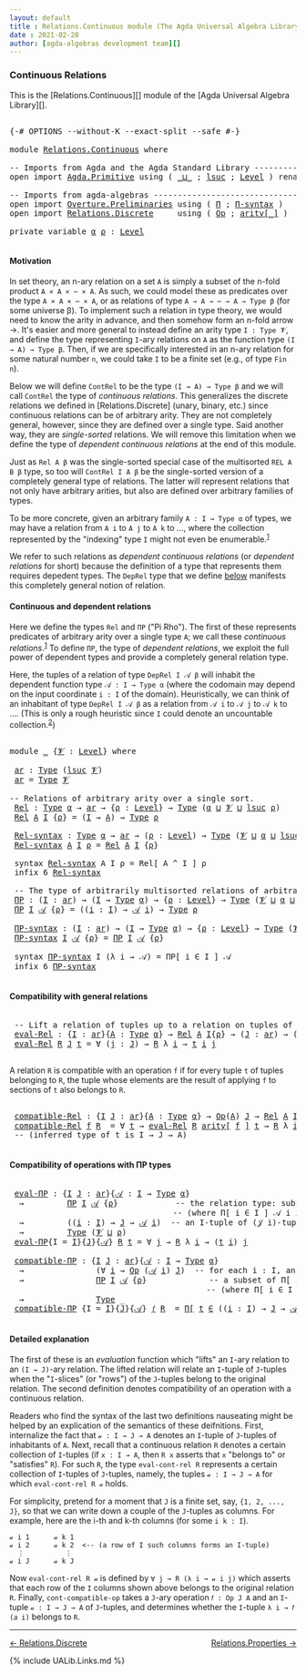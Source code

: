 ```yaml
---
layout: default
title : Relations.Continuous module (The Agda Universal Algebra Library)
date : 2021-02-28
author: [agda-algebras development team][]
---
```


### <a id="continuous-relations">Continuous Relations</a>

This is the [Relations.Continuous][] module of the [Agda Universal Algebra Library][].

<pre class="Agda">

<a id="321" class="Symbol">{-#</a> <a id="325" class="Keyword">OPTIONS</a> <a id="333" class="Pragma">--without-K</a> <a id="345" class="Pragma">--exact-split</a> <a id="359" class="Pragma">--safe</a> <a id="366" class="Symbol">#-}</a>

<a id="371" class="Keyword">module</a> <a id="378" href="Relations.Continuous.html" class="Module">Relations.Continuous</a> <a id="399" class="Keyword">where</a>

<a id="406" class="Comment">-- Imports from Agda and the Agda Standard Library -------------------------------</a>
<a id="489" class="Keyword">open</a> <a id="494" class="Keyword">import</a> <a id="501" href="Agda.Primitive.html" class="Module">Agda.Primitive</a> <a id="516" class="Keyword">using</a> <a id="522" class="Symbol">(</a> <a id="524" href="Agda.Primitive.html#810" class="Primitive Operator">_⊔_</a> <a id="528" class="Symbol">;</a> <a id="530" href="Agda.Primitive.html#780" class="Primitive">lsuc</a> <a id="535" class="Symbol">;</a> <a id="537" href="Agda.Primitive.html#597" class="Postulate">Level</a> <a id="543" class="Symbol">)</a> <a id="545" class="Keyword">renaming</a> <a id="554" class="Symbol">(</a> <a id="556" href="Agda.Primitive.html#326" class="Primitive">Set</a> <a id="560" class="Symbol">to</a> <a id="563" class="Primitive">Type</a> <a id="568" class="Symbol">)</a>

<a id="571" class="Comment">-- Imports from agda-algebras ----------------------------------------------------</a>
<a id="654" class="Keyword">open</a> <a id="659" class="Keyword">import</a> <a id="666" href="Overture.Preliminaries.html" class="Module">Overture.Preliminaries</a> <a id="689" class="Keyword">using</a> <a id="695" class="Symbol">(</a> <a id="697" href="Overture.Preliminaries.html#5756" class="Function">Π</a> <a id="699" class="Symbol">;</a> <a id="701" href="Overture.Preliminaries.html#5836" class="Function">Π-syntax</a> <a id="710" class="Symbol">)</a>
<a id="712" class="Keyword">open</a> <a id="717" class="Keyword">import</a> <a id="724" href="Relations.Discrete.html" class="Module">Relations.Discrete</a>     <a id="747" class="Keyword">using</a> <a id="753" class="Symbol">(</a> <a id="755" href="Relations.Discrete.html#5614" class="Function">Op</a> <a id="758" class="Symbol">;</a> <a id="760" href="Relations.Discrete.html#5803" class="Function Operator">arity[_]</a> <a id="769" class="Symbol">)</a>

<a id="772" class="Keyword">private</a> <a id="780" class="Keyword">variable</a> <a id="789" href="Relations.Continuous.html#789" class="Generalizable">α</a> <a id="791" href="Relations.Continuous.html#791" class="Generalizable">ρ</a> <a id="793" class="Symbol">:</a> <a id="795" href="Agda.Primitive.html#597" class="Postulate">Level</a>

</pre>

#### <a id="motivation">Motivation</a>

In set theory, an n-ary relation on a set `A` is simply a subset of the n-fold product `A × A × ⋯ × A`.  As such, we could model these as predicates over the type `A × A × ⋯ × A`, or as relations of type `A → A → ⋯ → A → Type β` (for some universe β).  To implement such a relation in type theory, we would need to know the arity in advance, and then somehow form an n-fold arrow →.  It's easier and more general to instead define an arity type `I : Type 𝓥`, and define the type representing `I`-ary relations on `A` as the function type `(I → A) → Type β`.  Then, if we are specifically interested in an n-ary relation for some natural number `n`, we could take `I` to be a finite set (e.g., of type `Fin n`).

Below we will define `ContRel` to be the type `(I → A) → Type β` and we will call `ContRel` the type of *continuous relations*.  This generalizes the discrete relations we defined in [Relations.Discrete] (unary, binary, etc.) since continuous relations can be of arbitrary arity.  They are not completely general, however, since they are defined over a single type. Said another way, they are *single-sorted* relations. We will remove this limitation when we define the type of *dependent continuous relations* at the end of this module.

Just as `Rel A β` was the single-sorted special case of the multisorted `REL A B β` type, so too will `ContRel I A β` be the single-sorted version of a completely general type of relations. The latter will represent relations that not only have arbitrary arities, but also are defined over arbitrary families of types.

To be more concrete, given an arbitrary family `A : I → Type α` of types, we may have a relation from `A i` to `A j` to `A k` to …, where the collection represented by the "indexing" type `I` might not even be enumerable.<sup>[1](Relations.Continuous.html#fn1)</sup>

We refer to such relations as *dependent continuous relations* (or *dependent relations* for short) because the definition of a type that represents them requires depedent types.  The `DepRel` type that we define [below](Relations.Continuous.html#dependent-relations) manifests this completely general notion of relation.



#### <a id="continuous-and-dependent-relations">Continuous and dependent relations</a>

Here we define the types `Rel` and `ΠΡ` ("Pi Rho"). The first of these represents predicates of arbitrary arity over a single type `A`; we call these *continuous relations*.<sup>[1](Relations.Continuous.html#fn1)</sup>
To define `ΠΡ`, the type of *dependent relations*, we exploit the full power of dependent types and provide a completely general relation type.

Here, the tuples of a relation of type `DepRel I 𝒜 β` will inhabit the dependent function type `𝒜 : I → Type α` (where the codomain may depend on the input coordinate `i : I` of the domain). Heuristically, we can think of an inhabitant of type `DepRel I 𝒜 β` as a relation from `𝒜 i` to `𝒜 j` to `𝒜 k` to …. (This is only a rough heuristic since `I` could denote an uncountable collection.<sup>[2](Relations.Continuous.html#fn2)</sup>)


<pre class="Agda">

<a id="3922" class="Keyword">module</a> <a id="3929" href="Relations.Continuous.html#3929" class="Module">_</a> <a id="3931" class="Symbol">{</a><a id="3932" href="Relations.Continuous.html#3932" class="Bound">𝓥</a> <a id="3934" class="Symbol">:</a> <a id="3936" href="Agda.Primitive.html#597" class="Postulate">Level</a><a id="3941" class="Symbol">}</a> <a id="3943" class="Keyword">where</a>

 <a id="3951" href="Relations.Continuous.html#3951" class="Function">ar</a> <a id="3954" class="Symbol">:</a> <a id="3956" href="Relations.Continuous.html#563" class="Primitive">Type</a> <a id="3961" class="Symbol">(</a><a id="3962" href="Agda.Primitive.html#780" class="Primitive">lsuc</a> <a id="3967" href="Relations.Continuous.html#3932" class="Bound">𝓥</a><a id="3968" class="Symbol">)</a>
 <a id="3971" href="Relations.Continuous.html#3951" class="Function">ar</a> <a id="3974" class="Symbol">=</a> <a id="3976" href="Relations.Continuous.html#563" class="Primitive">Type</a> <a id="3981" href="Relations.Continuous.html#3932" class="Bound">𝓥</a>

<a id="3984" class="Comment">-- Relations of arbitrary arity over a single sort.</a>
 <a id="4037" href="Relations.Continuous.html#4037" class="Function">Rel</a> <a id="4041" class="Symbol">:</a> <a id="4043" href="Relations.Continuous.html#563" class="Primitive">Type</a> <a id="4048" href="Relations.Continuous.html#789" class="Generalizable">α</a> <a id="4050" class="Symbol">→</a> <a id="4052" href="Relations.Continuous.html#3951" class="Function">ar</a> <a id="4055" class="Symbol">→</a> <a id="4057" class="Symbol">{</a><a id="4058" href="Relations.Continuous.html#4058" class="Bound">ρ</a> <a id="4060" class="Symbol">:</a> <a id="4062" href="Agda.Primitive.html#597" class="Postulate">Level</a><a id="4067" class="Symbol">}</a> <a id="4069" class="Symbol">→</a> <a id="4071" href="Relations.Continuous.html#563" class="Primitive">Type</a> <a id="4076" class="Symbol">(</a><a id="4077" href="Relations.Continuous.html#789" class="Generalizable">α</a> <a id="4079" href="Agda.Primitive.html#810" class="Primitive Operator">⊔</a> <a id="4081" href="Relations.Continuous.html#3932" class="Bound">𝓥</a> <a id="4083" href="Agda.Primitive.html#810" class="Primitive Operator">⊔</a> <a id="4085" href="Agda.Primitive.html#780" class="Primitive">lsuc</a> <a id="4090" href="Relations.Continuous.html#4058" class="Bound">ρ</a><a id="4091" class="Symbol">)</a>
 <a id="4094" href="Relations.Continuous.html#4037" class="Function">Rel</a> <a id="4098" href="Relations.Continuous.html#4098" class="Bound">A</a> <a id="4100" href="Relations.Continuous.html#4100" class="Bound">I</a> <a id="4102" class="Symbol">{</a><a id="4103" href="Relations.Continuous.html#4103" class="Bound">ρ</a><a id="4104" class="Symbol">}</a> <a id="4106" class="Symbol">=</a> <a id="4108" class="Symbol">(</a><a id="4109" href="Relations.Continuous.html#4100" class="Bound">I</a> <a id="4111" class="Symbol">→</a> <a id="4113" href="Relations.Continuous.html#4098" class="Bound">A</a><a id="4114" class="Symbol">)</a> <a id="4116" class="Symbol">→</a> <a id="4118" href="Relations.Continuous.html#563" class="Primitive">Type</a> <a id="4123" href="Relations.Continuous.html#4103" class="Bound">ρ</a>

 <a id="4127" href="Relations.Continuous.html#4127" class="Function">Rel-syntax</a> <a id="4138" class="Symbol">:</a> <a id="4140" href="Relations.Continuous.html#563" class="Primitive">Type</a> <a id="4145" href="Relations.Continuous.html#789" class="Generalizable">α</a> <a id="4147" class="Symbol">→</a> <a id="4149" href="Relations.Continuous.html#3951" class="Function">ar</a> <a id="4152" class="Symbol">→</a> <a id="4154" class="Symbol">(</a><a id="4155" href="Relations.Continuous.html#4155" class="Bound">ρ</a> <a id="4157" class="Symbol">:</a> <a id="4159" href="Agda.Primitive.html#597" class="Postulate">Level</a><a id="4164" class="Symbol">)</a> <a id="4166" class="Symbol">→</a> <a id="4168" href="Relations.Continuous.html#563" class="Primitive">Type</a> <a id="4173" class="Symbol">(</a><a id="4174" href="Relations.Continuous.html#3932" class="Bound">𝓥</a> <a id="4176" href="Agda.Primitive.html#810" class="Primitive Operator">⊔</a> <a id="4178" href="Relations.Continuous.html#789" class="Generalizable">α</a> <a id="4180" href="Agda.Primitive.html#810" class="Primitive Operator">⊔</a> <a id="4182" href="Agda.Primitive.html#780" class="Primitive">lsuc</a> <a id="4187" href="Relations.Continuous.html#4155" class="Bound">ρ</a><a id="4188" class="Symbol">)</a>
 <a id="4191" href="Relations.Continuous.html#4127" class="Function">Rel-syntax</a> <a id="4202" href="Relations.Continuous.html#4202" class="Bound">A</a> <a id="4204" href="Relations.Continuous.html#4204" class="Bound">I</a> <a id="4206" href="Relations.Continuous.html#4206" class="Bound">ρ</a> <a id="4208" class="Symbol">=</a> <a id="4210" href="Relations.Continuous.html#4037" class="Function">Rel</a> <a id="4214" href="Relations.Continuous.html#4202" class="Bound">A</a> <a id="4216" href="Relations.Continuous.html#4204" class="Bound">I</a> <a id="4218" class="Symbol">{</a><a id="4219" href="Relations.Continuous.html#4206" class="Bound">ρ</a><a id="4220" class="Symbol">}</a>

 <a id="4224" class="Keyword">syntax</a> <a id="4231" href="Relations.Continuous.html#4127" class="Function">Rel-syntax</a> <a id="4242" class="Bound">A</a> <a id="4244" class="Bound">I</a> <a id="4246" class="Bound">ρ</a> <a id="4248" class="Symbol">=</a> <a id="4250" class="Function">Rel[</a> <a id="4255" class="Bound">A</a> <a id="4257" class="Function">^</a> <a id="4259" class="Bound">I</a> <a id="4261" class="Function">]</a> <a id="4263" class="Bound">ρ</a>
 <a id="4266" class="Keyword">infix</a> <a id="4272" class="Number">6</a> <a id="4274" href="Relations.Continuous.html#4127" class="Function">Rel-syntax</a>

 <a id="4287" class="Comment">-- The type of arbitrarily multisorted relations of arbitrary arity</a>
 <a id="4356" href="Relations.Continuous.html#4356" class="Function">ΠΡ</a> <a id="4359" class="Symbol">:</a> <a id="4361" class="Symbol">(</a><a id="4362" href="Relations.Continuous.html#4362" class="Bound">I</a> <a id="4364" class="Symbol">:</a> <a id="4366" href="Relations.Continuous.html#3951" class="Function">ar</a><a id="4368" class="Symbol">)</a> <a id="4370" class="Symbol">→</a> <a id="4372" class="Symbol">(</a><a id="4373" href="Relations.Continuous.html#4362" class="Bound">I</a> <a id="4375" class="Symbol">→</a> <a id="4377" href="Relations.Continuous.html#563" class="Primitive">Type</a> <a id="4382" href="Relations.Continuous.html#789" class="Generalizable">α</a><a id="4383" class="Symbol">)</a> <a id="4385" class="Symbol">→</a> <a id="4387" class="Symbol">{</a><a id="4388" href="Relations.Continuous.html#4388" class="Bound">ρ</a> <a id="4390" class="Symbol">:</a> <a id="4392" href="Agda.Primitive.html#597" class="Postulate">Level</a><a id="4397" class="Symbol">}</a> <a id="4399" class="Symbol">→</a> <a id="4401" href="Relations.Continuous.html#563" class="Primitive">Type</a> <a id="4406" class="Symbol">(</a><a id="4407" href="Relations.Continuous.html#3932" class="Bound">𝓥</a> <a id="4409" href="Agda.Primitive.html#810" class="Primitive Operator">⊔</a> <a id="4411" href="Relations.Continuous.html#789" class="Generalizable">α</a> <a id="4413" href="Agda.Primitive.html#810" class="Primitive Operator">⊔</a> <a id="4415" href="Agda.Primitive.html#780" class="Primitive">lsuc</a> <a id="4420" href="Relations.Continuous.html#4388" class="Bound">ρ</a><a id="4421" class="Symbol">)</a>
 <a id="4424" href="Relations.Continuous.html#4356" class="Function">ΠΡ</a> <a id="4427" href="Relations.Continuous.html#4427" class="Bound">I</a> <a id="4429" href="Relations.Continuous.html#4429" class="Bound">𝒜</a> <a id="4431" class="Symbol">{</a><a id="4432" href="Relations.Continuous.html#4432" class="Bound">ρ</a><a id="4433" class="Symbol">}</a> <a id="4435" class="Symbol">=</a> <a id="4437" class="Symbol">((</a><a id="4439" href="Relations.Continuous.html#4439" class="Bound">i</a> <a id="4441" class="Symbol">:</a> <a id="4443" href="Relations.Continuous.html#4427" class="Bound">I</a><a id="4444" class="Symbol">)</a> <a id="4446" class="Symbol">→</a> <a id="4448" href="Relations.Continuous.html#4429" class="Bound">𝒜</a> <a id="4450" href="Relations.Continuous.html#4439" class="Bound">i</a><a id="4451" class="Symbol">)</a> <a id="4453" class="Symbol">→</a> <a id="4455" href="Relations.Continuous.html#563" class="Primitive">Type</a> <a id="4460" href="Relations.Continuous.html#4432" class="Bound">ρ</a>

 <a id="4464" href="Relations.Continuous.html#4464" class="Function">ΠΡ-syntax</a> <a id="4474" class="Symbol">:</a> <a id="4476" class="Symbol">(</a><a id="4477" href="Relations.Continuous.html#4477" class="Bound">I</a> <a id="4479" class="Symbol">:</a> <a id="4481" href="Relations.Continuous.html#3951" class="Function">ar</a><a id="4483" class="Symbol">)</a> <a id="4485" class="Symbol">→</a> <a id="4487" class="Symbol">(</a><a id="4488" href="Relations.Continuous.html#4477" class="Bound">I</a> <a id="4490" class="Symbol">→</a> <a id="4492" href="Relations.Continuous.html#563" class="Primitive">Type</a> <a id="4497" href="Relations.Continuous.html#789" class="Generalizable">α</a><a id="4498" class="Symbol">)</a> <a id="4500" class="Symbol">→</a> <a id="4502" class="Symbol">{</a><a id="4503" href="Relations.Continuous.html#4503" class="Bound">ρ</a> <a id="4505" class="Symbol">:</a> <a id="4507" href="Agda.Primitive.html#597" class="Postulate">Level</a><a id="4512" class="Symbol">}</a> <a id="4514" class="Symbol">→</a> <a id="4516" href="Relations.Continuous.html#563" class="Primitive">Type</a> <a id="4521" class="Symbol">(</a><a id="4522" href="Relations.Continuous.html#3932" class="Bound">𝓥</a> <a id="4524" href="Agda.Primitive.html#810" class="Primitive Operator">⊔</a> <a id="4526" href="Relations.Continuous.html#789" class="Generalizable">α</a> <a id="4528" href="Agda.Primitive.html#810" class="Primitive Operator">⊔</a> <a id="4530" href="Agda.Primitive.html#780" class="Primitive">lsuc</a> <a id="4535" href="Relations.Continuous.html#4503" class="Bound">ρ</a><a id="4536" class="Symbol">)</a>
 <a id="4539" href="Relations.Continuous.html#4464" class="Function">ΠΡ-syntax</a> <a id="4549" href="Relations.Continuous.html#4549" class="Bound">I</a> <a id="4551" href="Relations.Continuous.html#4551" class="Bound">𝒜</a> <a id="4553" class="Symbol">{</a><a id="4554" href="Relations.Continuous.html#4554" class="Bound">ρ</a><a id="4555" class="Symbol">}</a> <a id="4557" class="Symbol">=</a> <a id="4559" href="Relations.Continuous.html#4356" class="Function">ΠΡ</a> <a id="4562" href="Relations.Continuous.html#4549" class="Bound">I</a> <a id="4564" href="Relations.Continuous.html#4551" class="Bound">𝒜</a> <a id="4566" class="Symbol">{</a><a id="4567" href="Relations.Continuous.html#4554" class="Bound">ρ</a><a id="4568" class="Symbol">}</a>

 <a id="4572" class="Keyword">syntax</a> <a id="4579" href="Relations.Continuous.html#4464" class="Function">ΠΡ-syntax</a> <a id="4589" class="Bound">I</a> <a id="4591" class="Symbol">(λ</a> <a id="4594" class="Bound">i</a> <a id="4596" class="Symbol">→</a> <a id="4598" class="Bound">𝒜</a><a id="4599" class="Symbol">)</a> <a id="4601" class="Symbol">=</a> <a id="4603" class="Function">ΠΡ[</a> <a id="4607" class="Bound">i</a> <a id="4609" class="Function">∈</a> <a id="4611" class="Bound">I</a> <a id="4613" class="Function">]</a> <a id="4615" class="Bound">𝒜</a>
 <a id="4618" class="Keyword">infix</a> <a id="4624" class="Number">6</a> <a id="4626" href="Relations.Continuous.html#4464" class="Function">ΠΡ-syntax</a>

</pre>

#### <a id="compatibility-with-general-relations">Compatibility with general relations</a>

<pre class="Agda">

 <a id="4756" class="Comment">-- Lift a relation of tuples up to a relation on tuples of tuples.</a>
 <a id="4824" href="Relations.Continuous.html#4824" class="Function">eval-Rel</a> <a id="4833" class="Symbol">:</a> <a id="4835" class="Symbol">{</a><a id="4836" href="Relations.Continuous.html#4836" class="Bound">I</a> <a id="4838" class="Symbol">:</a> <a id="4840" href="Relations.Continuous.html#3951" class="Function">ar</a><a id="4842" class="Symbol">}{</a><a id="4844" href="Relations.Continuous.html#4844" class="Bound">A</a> <a id="4846" class="Symbol">:</a> <a id="4848" href="Relations.Continuous.html#563" class="Primitive">Type</a> <a id="4853" href="Relations.Continuous.html#789" class="Generalizable">α</a><a id="4854" class="Symbol">}</a> <a id="4856" class="Symbol">→</a> <a id="4858" href="Relations.Continuous.html#4037" class="Function">Rel</a> <a id="4862" href="Relations.Continuous.html#4844" class="Bound">A</a> <a id="4864" href="Relations.Continuous.html#4836" class="Bound">I</a><a id="4865" class="Symbol">{</a><a id="4866" href="Relations.Continuous.html#791" class="Generalizable">ρ</a><a id="4867" class="Symbol">}</a> <a id="4869" class="Symbol">→</a> <a id="4871" class="Symbol">(</a><a id="4872" href="Relations.Continuous.html#4872" class="Bound">J</a> <a id="4874" class="Symbol">:</a> <a id="4876" href="Relations.Continuous.html#3951" class="Function">ar</a><a id="4878" class="Symbol">)</a> <a id="4880" class="Symbol">→</a> <a id="4882" class="Symbol">(</a><a id="4883" href="Relations.Continuous.html#4836" class="Bound">I</a> <a id="4885" class="Symbol">→</a> <a id="4887" href="Relations.Continuous.html#4872" class="Bound">J</a> <a id="4889" class="Symbol">→</a> <a id="4891" href="Relations.Continuous.html#4844" class="Bound">A</a><a id="4892" class="Symbol">)</a> <a id="4894" class="Symbol">→</a> <a id="4896" href="Relations.Continuous.html#563" class="Primitive">Type</a> <a id="4901" class="Symbol">(</a><a id="4902" href="Relations.Continuous.html#3932" class="Bound">𝓥</a> <a id="4904" href="Agda.Primitive.html#810" class="Primitive Operator">⊔</a> <a id="4906" href="Relations.Continuous.html#791" class="Generalizable">ρ</a><a id="4907" class="Symbol">)</a>
 <a id="4910" href="Relations.Continuous.html#4824" class="Function">eval-Rel</a> <a id="4919" href="Relations.Continuous.html#4919" class="Bound">R</a> <a id="4921" href="Relations.Continuous.html#4921" class="Bound">J</a> <a id="4923" href="Relations.Continuous.html#4923" class="Bound">t</a> <a id="4925" class="Symbol">=</a> <a id="4927" class="Symbol">∀</a> <a id="4929" class="Symbol">(</a><a id="4930" href="Relations.Continuous.html#4930" class="Bound">j</a> <a id="4932" class="Symbol">:</a> <a id="4934" href="Relations.Continuous.html#4921" class="Bound">J</a><a id="4935" class="Symbol">)</a> <a id="4937" class="Symbol">→</a> <a id="4939" href="Relations.Continuous.html#4919" class="Bound">R</a> <a id="4941" class="Symbol">λ</a> <a id="4943" href="Relations.Continuous.html#4943" class="Bound">i</a> <a id="4945" class="Symbol">→</a> <a id="4947" href="Relations.Continuous.html#4923" class="Bound">t</a> <a id="4949" href="Relations.Continuous.html#4943" class="Bound">i</a> <a id="4951" href="Relations.Continuous.html#4930" class="Bound">j</a>

</pre>

A relation `R` is compatible with an operation `f` if for every tuple `t` of tuples
belonging to `R`, the tuple whose elements are the result of applying `f` to
sections of `t` also belongs to `R`.

<pre class="Agda">

 <a id="5180" href="Relations.Continuous.html#5180" class="Function">compatible-Rel</a> <a id="5195" class="Symbol">:</a> <a id="5197" class="Symbol">{</a><a id="5198" href="Relations.Continuous.html#5198" class="Bound">I</a> <a id="5200" href="Relations.Continuous.html#5200" class="Bound">J</a> <a id="5202" class="Symbol">:</a> <a id="5204" href="Relations.Continuous.html#3951" class="Function">ar</a><a id="5206" class="Symbol">}{</a><a id="5208" href="Relations.Continuous.html#5208" class="Bound">A</a> <a id="5210" class="Symbol">:</a> <a id="5212" href="Relations.Continuous.html#563" class="Primitive">Type</a> <a id="5217" href="Relations.Continuous.html#789" class="Generalizable">α</a><a id="5218" class="Symbol">}</a> <a id="5220" class="Symbol">→</a> <a id="5222" href="Relations.Discrete.html#5614" class="Function">Op</a><a id="5224" class="Symbol">(</a><a id="5225" href="Relations.Continuous.html#5208" class="Bound">A</a><a id="5226" class="Symbol">)</a> <a id="5228" href="Relations.Continuous.html#5200" class="Bound">J</a> <a id="5230" class="Symbol">→</a> <a id="5232" href="Relations.Continuous.html#4037" class="Function">Rel</a> <a id="5236" href="Relations.Continuous.html#5208" class="Bound">A</a> <a id="5238" href="Relations.Continuous.html#5198" class="Bound">I</a><a id="5239" class="Symbol">{</a><a id="5240" href="Relations.Continuous.html#791" class="Generalizable">ρ</a><a id="5241" class="Symbol">}</a> <a id="5243" class="Symbol">→</a> <a id="5245" href="Relations.Continuous.html#563" class="Primitive">Type</a> <a id="5250" class="Symbol">(</a><a id="5251" href="Relations.Continuous.html#3932" class="Bound">𝓥</a> <a id="5253" href="Agda.Primitive.html#810" class="Primitive Operator">⊔</a> <a id="5255" href="Relations.Continuous.html#789" class="Generalizable">α</a> <a id="5257" href="Agda.Primitive.html#810" class="Primitive Operator">⊔</a> <a id="5259" href="Relations.Continuous.html#791" class="Generalizable">ρ</a><a id="5260" class="Symbol">)</a>
 <a id="5263" href="Relations.Continuous.html#5180" class="Function">compatible-Rel</a> <a id="5278" href="Relations.Continuous.html#5278" class="Bound">f</a> <a id="5280" href="Relations.Continuous.html#5280" class="Bound">R</a>  <a id="5283" class="Symbol">=</a> <a id="5285" class="Symbol">∀</a> <a id="5287" href="Relations.Continuous.html#5287" class="Bound">t</a> <a id="5289" class="Symbol">→</a> <a id="5291" href="Relations.Continuous.html#4824" class="Function">eval-Rel</a> <a id="5300" href="Relations.Continuous.html#5280" class="Bound">R</a> <a id="5302" href="Relations.Discrete.html#5803" class="Function Operator">arity[</a> <a id="5309" href="Relations.Continuous.html#5278" class="Bound">f</a> <a id="5311" href="Relations.Discrete.html#5803" class="Function Operator">]</a> <a id="5313" href="Relations.Continuous.html#5287" class="Bound">t</a> <a id="5315" class="Symbol">→</a> <a id="5317" href="Relations.Continuous.html#5280" class="Bound">R</a> <a id="5319" class="Symbol">λ</a> <a id="5321" href="Relations.Continuous.html#5321" class="Bound">i</a> <a id="5323" class="Symbol">→</a> <a id="5325" href="Relations.Continuous.html#5278" class="Bound">f</a> <a id="5327" class="Symbol">(</a><a id="5328" href="Relations.Continuous.html#5287" class="Bound">t</a> <a id="5330" href="Relations.Continuous.html#5321" class="Bound">i</a><a id="5331" class="Symbol">)</a>
 <a id="5334" class="Comment">-- (inferred type of t is I → J → A)</a>

</pre>


#### <a id="compatibility-of-operations-with-pirho-types">Compatibility of operations with ΠΡ types</a>

<pre class="Agda">

 <a id="5505" href="Relations.Continuous.html#5505" class="Function">eval-ΠΡ</a> <a id="5513" class="Symbol">:</a> <a id="5515" class="Symbol">{</a><a id="5516" href="Relations.Continuous.html#5516" class="Bound">I</a> <a id="5518" href="Relations.Continuous.html#5518" class="Bound">J</a> <a id="5520" class="Symbol">:</a> <a id="5522" href="Relations.Continuous.html#3951" class="Function">ar</a><a id="5524" class="Symbol">}{</a><a id="5526" href="Relations.Continuous.html#5526" class="Bound">𝒜</a> <a id="5528" class="Symbol">:</a> <a id="5530" href="Relations.Continuous.html#5516" class="Bound">I</a> <a id="5532" class="Symbol">→</a> <a id="5534" href="Relations.Continuous.html#563" class="Primitive">Type</a> <a id="5539" href="Relations.Continuous.html#789" class="Generalizable">α</a><a id="5540" class="Symbol">}</a>
  <a id="5544" class="Symbol">→</a>         <a id="5554" href="Relations.Continuous.html#4356" class="Function">ΠΡ</a> <a id="5557" href="Relations.Continuous.html#5516" class="Bound">I</a> <a id="5559" href="Relations.Continuous.html#5526" class="Bound">𝒜</a> <a id="5561" class="Symbol">{</a><a id="5562" href="Relations.Continuous.html#791" class="Generalizable">ρ</a><a id="5563" class="Symbol">}</a>            <a id="5576" class="Comment">-- the relation type: subsets of Π[ i ∈ I ] 𝒜 i</a>
                                  <a id="5658" class="Comment">-- (where Π[ i ∈ I ] 𝒜 i is a type of dependent functions or &quot;tuples&quot;)</a>
  <a id="5731" class="Symbol">→</a>         <a id="5741" class="Symbol">((</a><a id="5743" href="Relations.Continuous.html#5743" class="Bound">i</a> <a id="5745" class="Symbol">:</a> <a id="5747" href="Relations.Continuous.html#5516" class="Bound">I</a><a id="5748" class="Symbol">)</a> <a id="5750" class="Symbol">→</a> <a id="5752" href="Relations.Continuous.html#5518" class="Bound">J</a> <a id="5754" class="Symbol">→</a> <a id="5756" href="Relations.Continuous.html#5526" class="Bound">𝒜</a> <a id="5758" href="Relations.Continuous.html#5743" class="Bound">i</a><a id="5759" class="Symbol">)</a>  <a id="5762" class="Comment">-- an I-tuple of (𝒥 i)-tuples</a>
  <a id="5794" class="Symbol">→</a>         <a id="5804" href="Relations.Continuous.html#563" class="Primitive">Type</a> <a id="5809" class="Symbol">(</a><a id="5810" href="Relations.Continuous.html#3932" class="Bound">𝓥</a> <a id="5812" href="Agda.Primitive.html#810" class="Primitive Operator">⊔</a> <a id="5814" href="Relations.Continuous.html#791" class="Generalizable">ρ</a><a id="5815" class="Symbol">)</a>
 <a id="5818" href="Relations.Continuous.html#5505" class="Function">eval-ΠΡ</a><a id="5825" class="Symbol">{</a><a id="5826" class="Argument">I</a> <a id="5828" class="Symbol">=</a> <a id="5830" href="Relations.Continuous.html#5830" class="Bound">I</a><a id="5831" class="Symbol">}{</a><a id="5833" href="Relations.Continuous.html#5833" class="Bound">J</a><a id="5834" class="Symbol">}{</a><a id="5836" href="Relations.Continuous.html#5836" class="Bound">𝒜</a><a id="5837" class="Symbol">}</a> <a id="5839" href="Relations.Continuous.html#5839" class="Bound">R</a> <a id="5841" href="Relations.Continuous.html#5841" class="Bound">t</a> <a id="5843" class="Symbol">=</a> <a id="5845" class="Symbol">∀</a> <a id="5847" href="Relations.Continuous.html#5847" class="Bound">j</a> <a id="5849" class="Symbol">→</a> <a id="5851" href="Relations.Continuous.html#5839" class="Bound">R</a> <a id="5853" class="Symbol">λ</a> <a id="5855" href="Relations.Continuous.html#5855" class="Bound">i</a> <a id="5857" class="Symbol">→</a> <a id="5859" class="Symbol">(</a><a id="5860" href="Relations.Continuous.html#5841" class="Bound">t</a> <a id="5862" href="Relations.Continuous.html#5855" class="Bound">i</a><a id="5863" class="Symbol">)</a> <a id="5865" href="Relations.Continuous.html#5847" class="Bound">j</a>

 <a id="5869" href="Relations.Continuous.html#5869" class="Function">compatible-ΠΡ</a> <a id="5883" class="Symbol">:</a> <a id="5885" class="Symbol">{</a><a id="5886" href="Relations.Continuous.html#5886" class="Bound">I</a> <a id="5888" href="Relations.Continuous.html#5888" class="Bound">J</a> <a id="5890" class="Symbol">:</a> <a id="5892" href="Relations.Continuous.html#3951" class="Function">ar</a><a id="5894" class="Symbol">}{</a><a id="5896" href="Relations.Continuous.html#5896" class="Bound">𝒜</a> <a id="5898" class="Symbol">:</a> <a id="5900" href="Relations.Continuous.html#5886" class="Bound">I</a> <a id="5902" class="Symbol">→</a> <a id="5904" href="Relations.Continuous.html#563" class="Primitive">Type</a> <a id="5909" href="Relations.Continuous.html#789" class="Generalizable">α</a><a id="5910" class="Symbol">}</a>
  <a id="5914" class="Symbol">→</a>               <a id="5930" class="Symbol">(∀</a> <a id="5933" href="Relations.Continuous.html#5933" class="Bound">i</a> <a id="5935" class="Symbol">→</a> <a id="5937" href="Relations.Discrete.html#5614" class="Function">Op</a> <a id="5940" class="Symbol">(</a><a id="5941" href="Relations.Continuous.html#5896" class="Bound">𝒜</a> <a id="5943" href="Relations.Continuous.html#5933" class="Bound">i</a><a id="5944" class="Symbol">)</a> <a id="5946" href="Relations.Continuous.html#5888" class="Bound">J</a><a id="5947" class="Symbol">)</a>  <a id="5950" class="Comment">-- for each i : I, an operation of type  𝒪(𝒜 i){J} = (J → 𝒜 i) → 𝒜 i</a>
  <a id="6021" class="Symbol">→</a>               <a id="6037" href="Relations.Continuous.html#4356" class="Function">ΠΡ</a> <a id="6040" href="Relations.Continuous.html#5886" class="Bound">I</a> <a id="6042" href="Relations.Continuous.html#5896" class="Bound">𝒜</a> <a id="6044" class="Symbol">{</a><a id="6045" href="Relations.Continuous.html#791" class="Generalizable">ρ</a><a id="6046" class="Symbol">}</a>             <a id="6060" class="Comment">-- a subset of Π[ i ∈ I ] 𝒜 i</a>
                                         <a id="6131" class="Comment">-- (where Π[ i ∈ I ] 𝒜 i is a type of dependent functions or &quot;tuples&quot;)</a>
  <a id="6204" class="Symbol">→</a>               <a id="6220" href="Relations.Continuous.html#563" class="Primitive">Type</a> <a id="6225" class="Symbol">_</a>
 <a id="6228" href="Relations.Continuous.html#5869" class="Function">compatible-ΠΡ</a> <a id="6242" class="Symbol">{</a><a id="6243" class="Argument">I</a> <a id="6245" class="Symbol">=</a> <a id="6247" href="Relations.Continuous.html#6247" class="Bound">I</a><a id="6248" class="Symbol">}{</a><a id="6250" href="Relations.Continuous.html#6250" class="Bound">J</a><a id="6251" class="Symbol">}{</a><a id="6253" href="Relations.Continuous.html#6253" class="Bound">𝒜</a><a id="6254" class="Symbol">}</a> <a id="6256" href="Relations.Continuous.html#6256" class="Bound">𝑓</a> <a id="6258" href="Relations.Continuous.html#6258" class="Bound">R</a>  <a id="6261" class="Symbol">=</a> <a id="6263" href="Overture.Preliminaries.html#5836" class="Function">Π[</a> <a id="6266" href="Relations.Continuous.html#6266" class="Bound">t</a> <a id="6268" href="Overture.Preliminaries.html#5836" class="Function">∈</a> <a id="6270" class="Symbol">((</a><a id="6272" href="Relations.Continuous.html#6272" class="Bound">i</a> <a id="6274" class="Symbol">:</a> <a id="6276" href="Relations.Continuous.html#6247" class="Bound">I</a><a id="6277" class="Symbol">)</a> <a id="6279" class="Symbol">→</a> <a id="6281" href="Relations.Continuous.html#6250" class="Bound">J</a> <a id="6283" class="Symbol">→</a> <a id="6285" href="Relations.Continuous.html#6253" class="Bound">𝒜</a> <a id="6287" href="Relations.Continuous.html#6272" class="Bound">i</a><a id="6288" class="Symbol">)</a> <a id="6290" href="Overture.Preliminaries.html#5836" class="Function">]</a> <a id="6292" href="Relations.Continuous.html#5505" class="Function">eval-ΠΡ</a> <a id="6300" href="Relations.Continuous.html#6258" class="Bound">R</a> <a id="6302" href="Relations.Continuous.html#6266" class="Bound">t</a>

</pre>

#### <a id="detailed-explanation">Detailed explanation</a>

The first of these is an *evaluation* function which "lifts" an `I`-ary relation to an `(I → J)`-ary relation. The lifted relation will relate an `I`-tuple of `J`-tuples when the "`I`-slices" (or "rows") of the `J`-tuples belong to the original relation. The second definition denotes compatibility of an operation with a continuous relation.

Readers who find the syntax of the last two definitions nauseating might be helped by an explication of the semantics of these deifnitions. First, internalize the fact that `𝒶 : I → J → A` denotes an `I`-tuple of `J`-tuples of inhabitants of `A`. Next, recall that a continuous relation `R` denotes a certain collection of `I`-tuples (if `x : I → A`, then `R x` asserts that `x` "belongs to" or "satisfies" `R`).  For such `R`, the type `eval-cont-rel R` represents a certain collection of `I`-tuples of `J`-tuples, namely, the tuples `𝒶 : I → J → A` for which `eval-cont-rel R 𝒶` holds.

For simplicity, pretend for a moment that `J` is a finite set, say, `{1, 2, ..., J}`, so that we can write down a couple of the `J`-tuples as columns. For example, here are the i-th and k-th columns (for some `i k : I`).

```
𝒶 i 1      𝒶 k 1
𝒶 i 2      𝒶 k 2  <-- (a row of I such columns forms an I-tuple)
  ⋮          ⋮
𝒶 i J      𝒶 k J
```

Now `eval-cont-rel R 𝒶` is defined by `∀ j → R (λ i → 𝒶 i j)` which asserts that each row of the `I` columns shown above belongs to the original relation `R`. Finally, `cont-compatible-op` takes a `J`-ary operation `𝑓 : Op J A` and an `I`-tuple `𝒶 : I → J → A` of `J`-tuples, and determines whether the `I`-tuple `λ i → 𝑓 (𝑎 i)` belongs to `R`.

--------------------------------------

[← Relations.Discrete](Relations.Discrete.html)
<span style="float:right;">[Relations.Properties →](Relations.Properties.html)</span>

{% include UALib.Links.md %}

[agda-algebras development team]: https://github.com/ualib/agda-algebras#the-agda-algebras-development-team
